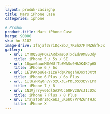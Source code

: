 ```yaml
---
layout: produk-casinghp
title: Mars iPhone Case
categories: iphone

# Produk
product-title: Mars iPhone Case
harga: 90000
sku: hn-3102
image-drive: 1fajafb8riDqxebJ_7KShO7PrMZ6hfHJx
gallery:
  - url: 1YTOQSuyP6HZARdxm860TxdEdV9MBS3dy
    title: iPhone 5 / 5s / SE
  - url: 1Ugwm6aunMSNWUfTbkWASu0HkOK4KJg6O
    title: iPhone 6 / 6s
  - url: 1ElPAKpu6e-z1zW7dpKPugshHDoxt3XtM
    title: iPhone 6 Plus / 6s Plus
  - url: 1zt6sNXqOniVrS2UxGLvPDL0533EVrLFK
    title: iPhone 7 / 8
  - url: 1N3Vjrryv6QdlGA2WJc60HV2UVsJ1cDXx
    title: iPhone 7 Plus / 8 Plus
  - url: 1fajafb8riDqxebJ_7KShO7PrMZ6hfHJx
    title: iPhone X
---
```

